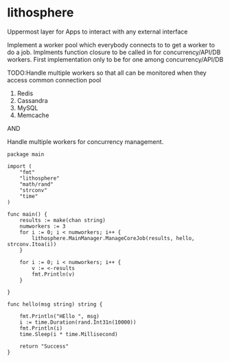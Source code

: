 # lithosphere
Uppermost layer for Apps to interact with any external interface

Implement a worker pool which everybody connects to to get a worker to do a job.
Implments function closure to be called in for concurrency/API/DB workers.
First implementation only to be for one among concurrency/API/DB

TODO:Handle multiple workers so that all can be monitored when they access common connection pool
1) Redis
2) Cassandra
3) MySQL
4) Memcache

AND


Handle multiple workers for concurrency management.
```
package main

import (
	"fmt"
	"lithosphere"
	"math/rand"
	"strconv"
	"time"
)

func main() {
	results := make(chan string)
	numworkers := 3
	for i := 0; i < numworkers; i++ {
		lithosphere.MainManager.ManageCoreJob(results, hello, strconv.Itoa(i))
	}
	
	for i := 0; i < numworkers; i++ {
		v := <-results
		fmt.Println(v)
	}

}

func hello(msg string) string {

	fmt.Println("HEllo ", msg)
	i := time.Duration(rand.Int31n(10000))
	fmt.Println(i)
	time.Sleep(i * time.Millisecond)

	return "Success"
}

```
